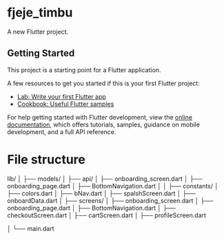 # fjeje_timbu

A new Flutter project.

## Getting Started

This project is a starting point for a Flutter application.

A few resources to get you started if this is your first Flutter project:

- [Lab: Write your first Flutter app](https://docs.flutter.dev/get-started/codelab)
- [Cookbook: Useful Flutter samples](https://docs.flutter.dev/cookbook)

For help getting started with Flutter development, view the
[online documentation](https://docs.flutter.dev/), which offers tutorials,
samples, guidance on mobile development, and a full API reference.

# File structure

lib/
│
├── models/
│
├── api/
│   ├── onboarding_screen.dart
│   ├── onboarding_page.dart
│   ├── BottomNavigation.dart
│
│
├── constants/
│   ├── colors.dart
│   ├── bNav.dart
│   ├── spalshScreen.dart
│   ├── onboardData.dart
│
├── screens/
│   ├── onboarding_screen.dart
│   ├── onboarding_page.dart
│   ├── BottomNavigation.dart
│   ├── checkoutScreen.dart
│   ├── cartScreen.dart
│   ├── profileScreen.dart

│
└── main.dart
